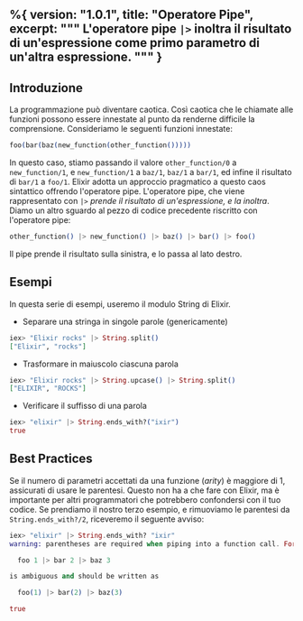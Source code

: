 %{
  version: "1.0.1",
  title: "Operatore Pipe",
  excerpt: """
  L'operatore pipe `|>` inoltra il risultato di un'espressione come primo parametro di un'altra espressione.
  """
}
---

## Introduzione

La programmazione può diventare caotica. Così caotica che le chiamate alle funzioni possono essere innestate al punto da renderne difficile la comprensione.
Consideriamo le seguenti funzioni innestate:

```elixir
foo(bar(baz(new_function(other_function()))))
```

In questo caso, stiamo passando il valore `other_function/0` a `new_function/1`, e `new_function/1` a `baz/1`, `baz/1` a `bar/1`, ed infine il risultato di `bar/1` a `foo/1`. Elixir adotta un approccio pragmatico a questo caos sintattico offrendo l'operatore pipe. L'operatore pipe, che viene rappresentato con `|>` _prende il risultato di un'espressione, e la inoltra_. Diamo un altro sguardo al pezzo di codice precedente riscritto con l'operatore pipe:

```elixir
other_function() |> new_function() |> baz() |> bar() |> foo()
```

Il pipe prende il risultato sulla sinistra, e lo passa al lato destro.

## Esempi

In questa serie di esempi, useremo il modulo String di Elixir.

- Separare una stringa in singole parole (genericamente)

```elixir
iex> "Elixir rocks" |> String.split()
["Elixir", "rocks"]
```

- Trasformare in maiuscolo ciascuna parola

```elixir
iex> "Elixir rocks" |> String.upcase() |> String.split()
["ELIXIR", "ROCKS"]
```

- Verificare il suffisso di una parola

```elixir
iex> "elixir" |> String.ends_with?("ixir")
true
```

## Best Practices

Se il numero di parametri accettati da una funzione (_arity_) è maggiore di 1, assicurati di usare le parentesi. Questo non ha a che fare con Elixir, ma è importante per altri programmatori che potrebbero confondersi con il tuo codice. Se prendiamo il nostro terzo esempio, e rimuoviamo le parentesi da `String.ends_with?/2`, riceveremo il seguente avviso:

```elixir
iex> "elixir" |> String.ends_with? "ixir"
warning: parentheses are required when piping into a function call. For example:

  foo 1 |> bar 2 |> baz 3

is ambiguous and should be written as

  foo(1) |> bar(2) |> baz(3)

true
```

